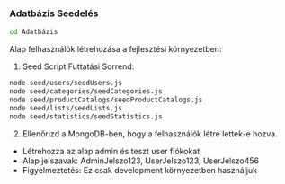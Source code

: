 ### Adatbázis Seedelés

```bash
cd Adatbázis
```

Alap felhasználók létrehozása a fejlesztési környezetben:

1. Seed Script Futtatási Sorrend:
```bash
node seed/users/seedUsers.js
node seed/categories/seedCategories.js
node seed/productCatalogs/seedProductCatalogs.js
node seed/lists/seedLists.js
node seed/statistics/seedStatistics.js
```

2. Ellenőrizd a MongoDB-ben, hogy a felhasználók létre lettek-e hozva.

- Létrehozza az alap admin és teszt user fiókokat
- Alap jelszavak: AdminJelszo123, UserJelszo123, UserJelszo456
- Figyelmeztetés: Ez csak development környezetben használjuk